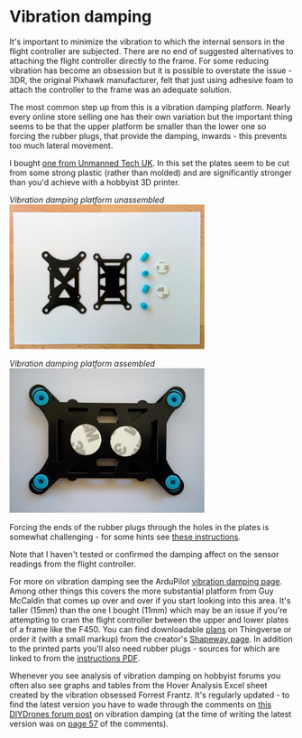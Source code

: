 Vibration damping
=================

It's important to minimize the vibration to which the internal sensors in the flight controller are subjected. There are no end of suggested alternatives to attaching the flight controller directly to the frame. For some reducing vibration has become an obsession but it is possible to overstate the issue - 3DR, the original Pixhawk manufacturer, felt that just using adhesive foam to attach the controller to the frame was an adequate solution.

The most common step up from this is a vibration damping platform. Nearly every online store selling one has their own variation but the important thing seems to be that the upper platform be smaller than the lower one so forcing the rubber plugs, that provide the damping, inwards - this prevents too much lateral movement.

I bought [one from Unmanned Tech UK](https://www.unmannedtechshop.co.uk/vibration-damping-mounting-set/). In this set the plates seem to be cut from some strong plastic (rather than molded) and are significantly stronger than you'd achieve with a hobbyist 3D printer.

_Vibration damping platform unassembled_  
<img height="256" src="images/assembly/vibration/vibration-damping-platform-unassembled.jpg">

_Vibration damping platform assembled_  
<img height="256" src="images/assembly/vibration/vibration-damping-platform-assembled.jpg">

Forcing the ends of the rubber plugs through the holes in the plates is somewhat challenging - for some hints see [these instructions](https://cdn.thingiverse.com/assets/e6/fe/0b/ee/57/Omnimac_Pixhawk_Mount_v1.1_Instructions.pdf).

Note that I haven't tested or confirmed the damping affect on the sensor readings from the flight controller.

For more on vibration damping see the ArduPilot [vibration damping page](http://ardupilot.org/copter/docs/common-vibration-damping.html). Among other things this covers the more substantial platform from Guy McCaldin that comes up over and over if you start looking into this area. It's taller (15mm) than the one I bought (11mm) which may be an issue if you're attempting to cram the flight controller between the upper and lower plates of a frame like the F450. You can find downloadable [plans](http://www.thingiverse.com/thing:163472) on Thingverse or order it (with a small markup) from the creator's [Shapeway page](https://www.shapeways.com/product/348KGX5PM/omnimac-pixhawk-mount-v1-1?optionId=42539551). In addition to the printed parts you'll also need rubber plugs - sources for which are linked to from the [instructions PDF](https://cdn.thingiverse.com/assets/e6/fe/0b/ee/57/Omnimac_Pixhawk_Mount_v1.1_Instructions.pdf).

Whenever you see analysis of vibration damping on hobbyist forums you often also see graphs and tables from the Hover Analysis Excel sheet created by the vibration obsessed Forrest Frantz. It's regularly updated - to find the latest version you have to wade through the comments on [this DIYDrones forum post](http://diydrones.com/forum/topics/vibration-isolation-and-dampening-of-apm-px4-for-version-2-9) on vibration damping (at the time of writing the latest version was on [page 57](http://diydrones.com/xn/detail/705844:Comment:2333750) of the comments).

